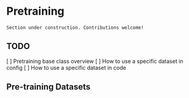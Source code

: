 # Pretraining

```{attention}
Section under construction. Contributions welcome!
```

## TODO

[ ] Pretraining base class overview
[ ] How to use a specific dataset in config
[ ] How to use a specific dataset in code

## Pre-training Datasets

```{include} ../tables/pretraining_datasets.md
```

